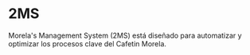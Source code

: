 # 2MS
Morela's Management System (2MS) está diseñado para automatizar y optimizar los procesos clave del Cafetin Morela. 
